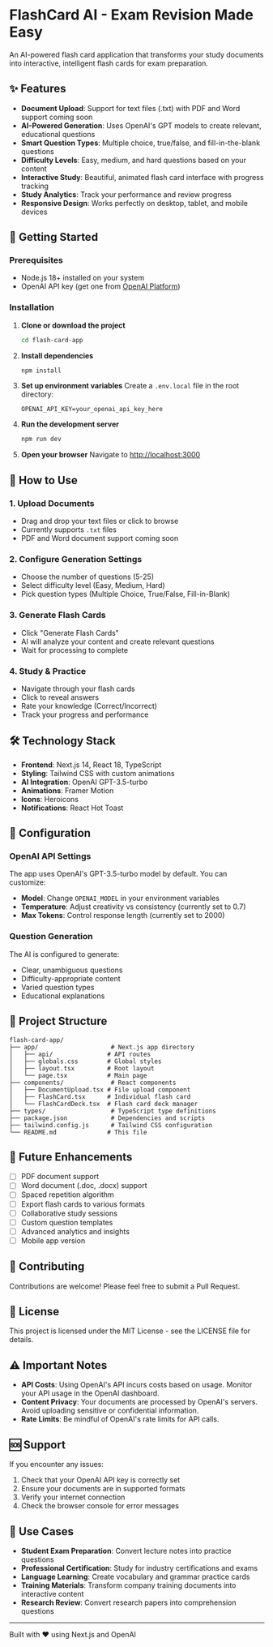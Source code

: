 # FlashCard AI - Exam Revision Made Easy

An AI-powered flash card application that transforms your study documents into interactive, intelligent flash cards for exam preparation.

## ✨ Features

- **Document Upload**: Support for text files (.txt) with PDF and Word support coming soon
- **AI-Powered Generation**: Uses OpenAI's GPT models to create relevant, educational questions
- **Smart Question Types**: Multiple choice, true/false, and fill-in-the-blank questions
- **Difficulty Levels**: Easy, medium, and hard questions based on your content
- **Interactive Study**: Beautiful, animated flash card interface with progress tracking
- **Study Analytics**: Track your performance and review progress
- **Responsive Design**: Works perfectly on desktop, tablet, and mobile devices

## 🚀 Getting Started

### Prerequisites

- Node.js 18+ installed on your system
- OpenAI API key (get one from [OpenAI Platform](https://platform.openai.com/api-keys))

### Installation

1. **Clone or download the project**
   ```bash
   cd flash-card-app
   ```

2. **Install dependencies**
   ```bash
   npm install
   ```

3. **Set up environment variables**
   Create a `.env.local` file in the root directory:
   ```env
   OPENAI_API_KEY=your_openai_api_key_here
   ```

4. **Run the development server**
   ```bash
   npm run dev
   ```

5. **Open your browser**
   Navigate to [http://localhost:3000](http://localhost:3000)

## 📖 How to Use

### 1. Upload Documents
- Drag and drop your text files or click to browse
- Currently supports `.txt` files
- PDF and Word document support coming soon

### 2. Configure Generation Settings
- Choose the number of questions (5-25)
- Select difficulty level (Easy, Medium, Hard)
- Pick question types (Multiple Choice, True/False, Fill-in-Blank)

### 3. Generate Flash Cards
- Click "Generate Flash Cards"
- AI will analyze your content and create relevant questions
- Wait for processing to complete

### 4. Study & Practice
- Navigate through your flash cards
- Click to reveal answers
- Rate your knowledge (Correct/Incorrect)
- Track your progress and performance

## 🛠️ Technology Stack

- **Frontend**: Next.js 14, React 18, TypeScript
- **Styling**: Tailwind CSS with custom animations
- **AI Integration**: OpenAI GPT-3.5-turbo
- **Animations**: Framer Motion
- **Icons**: Heroicons
- **Notifications**: React Hot Toast

## 🔧 Configuration

### OpenAI API Settings

The app uses OpenAI's GPT-3.5-turbo model by default. You can customize:

- **Model**: Change `OPENAI_MODEL` in your environment variables
- **Temperature**: Adjust creativity vs consistency (currently set to 0.7)
- **Max Tokens**: Control response length (currently set to 2000)

### Question Generation

The AI is configured to generate:
- Clear, unambiguous questions
- Difficulty-appropriate content
- Varied question types
- Educational explanations

## 📁 Project Structure

```
flash-card-app/
├── app/                    # Next.js app directory
│   ├── api/               # API routes
│   ├── globals.css        # Global styles
│   ├── layout.tsx         # Root layout
│   └── page.tsx           # Main page
├── components/             # React components
│   ├── DocumentUpload.tsx # File upload component
│   ├── FlashCard.tsx      # Individual flash card
│   └── FlashCardDeck.tsx  # Flash card deck manager
├── types/                  # TypeScript type definitions
├── package.json            # Dependencies and scripts
├── tailwind.config.js      # Tailwind CSS configuration
└── README.md              # This file
```

## 🚧 Future Enhancements

- [ ] PDF document support
- [ ] Word document (.doc, .docx) support
- [ ] Spaced repetition algorithm
- [ ] Export flash cards to various formats
- [ ] Collaborative study sessions
- [ ] Custom question templates
- [ ] Advanced analytics and insights
- [ ] Mobile app version

## 🤝 Contributing

Contributions are welcome! Please feel free to submit a Pull Request.

## 📄 License

This project is licensed under the MIT License - see the LICENSE file for details.

## ⚠️ Important Notes

- **API Costs**: Using OpenAI's API incurs costs based on usage. Monitor your API usage in the OpenAI dashboard.
- **Content Privacy**: Your documents are processed by OpenAI's servers. Avoid uploading sensitive or confidential information.
- **Rate Limits**: Be mindful of OpenAI's rate limits for API calls.

## 🆘 Support

If you encounter any issues:

1. Check that your OpenAI API key is correctly set
2. Ensure your documents are in supported formats
3. Verify your internet connection
4. Check the browser console for error messages

## 🎯 Use Cases

- **Student Exam Preparation**: Convert lecture notes into practice questions
- **Professional Certification**: Study for industry certifications and exams
- **Language Learning**: Create vocabulary and grammar practice cards
- **Training Materials**: Transform company training documents into interactive content
- **Research Review**: Convert research papers into comprehension questions

---

Built with ❤️ using Next.js and OpenAI

